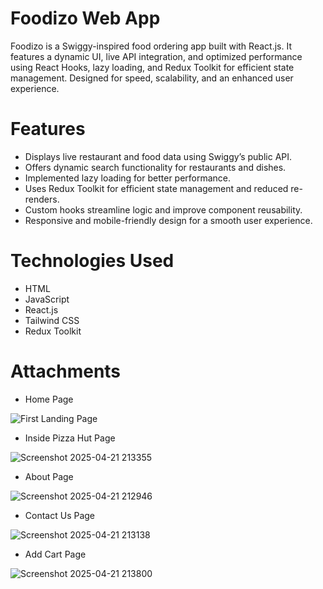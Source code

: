 # Foodizo Web App
Foodizo is a Swiggy-inspired food ordering app built with React.js. It features a dynamic UI, live API integration, and optimized performance using React Hooks, lazy loading, and Redux Toolkit for efficient state management. Designed for speed, scalability, and an enhanced user experience.

# Features
* Displays live restaurant and food data using Swiggy’s public API.
* Offers dynamic search functionality for restaurants and dishes.
* Implemented lazy loading for better performance.
* Uses Redux Toolkit for efficient state management and reduced re-renders.
* Custom hooks streamline logic and improve component reusability.
* Responsive and mobile-friendly design for a smooth user experience.

# Technologies Used
* HTML 
* JavaScript
* React.js
* Tailwind CSS
* Redux Toolkit

# Attachments

* Home Page

![First Landing Page](https://github.com/user-attachments/assets/73caca08-4582-477b-b814-7bc0a6458d83)

* Inside Pizza Hut Page

![Screenshot 2025-04-21 213355](https://github.com/user-attachments/assets/008e889e-f49e-4606-8a07-4661210b8a41)

* About Page
  
![Screenshot 2025-04-21 212946](https://github.com/user-attachments/assets/224532cb-c367-4ca9-b684-2c4df9b2936e)

* Contact Us Page
  
![Screenshot 2025-04-21 213138](https://github.com/user-attachments/assets/8138f971-7b85-4851-8df5-6edc7bc95fe0)

* Add Cart Page
  
![Screenshot 2025-04-21 213800](https://github.com/user-attachments/assets/dba5aaed-81c3-4037-8956-5a2c4f73b6b4)





